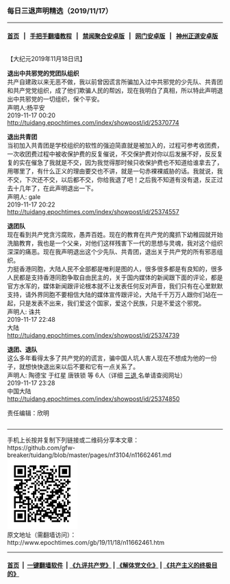 ### 每日三退声明精选（2019/11/17）
------------------------

#### [首页](https://github.com/gfw-breaker/banned-news/blob/master/README.md) &nbsp;&nbsp;|&nbsp;&nbsp; [手把手翻墙教程](https://github.com/gfw-breaker/guides/wiki) &nbsp;&nbsp;|&nbsp;&nbsp; [禁闻聚合安卓版](https://github.com/gfw-breaker/bn-android) &nbsp;&nbsp;|&nbsp;&nbsp; [网门安卓版](https://github.com/oGate2/oGate) &nbsp;&nbsp;|&nbsp;&nbsp; [神州正道安卓版](https://github.com/SzzdOgate/update) 



<div class="column" id="artbody" itemprop="articleBody">
 <!-- article content begin -->
 <p>
  【大纪元2019年11月18日讯】
 </p>
 <p>
  <strong>
   退出中共邪党的党团队组织
  </strong>
  <br/>
  共产自建政以来无恶不做，我以前曾因谎言所骗加入过中共邪党的少先队、共青团和共产党党组织，成了他们欺骗人民的帮凶，现在我明白了真相，所以特此声明退出中共邪党的一切组织，保个平安。
  <br/>
  声明人:杨平安
  <br/>
  2019-11-17 00:20
  <br/>
  <a href="http://tuidang.epochtimes.com/index/showpost/id/25370774">
   http://tuidang.epochtimes.com/index/showpost/id/25370774
  </a>
 </p>
 <p>
  <strong>
   退出共青团
  </strong>
  <br/>
  当初加入共青团是学校组织的软性的强迫简直就是被加入的，过程可参考收团费，一次收团费过程中被收保护费的反复催说，不交保护费对你以后发展不好，反反复复的实在催急了我就是不交，因为我觉得那时候只收保护费也不知道给谁拿去了，用哪里了，有什么正义的理由要交也不讲，就是一句赤裸裸威胁的话。我就说，我不交，下次还不交，以后都不交，你给我退了吧！之后我不知道有没有退，反正过去十几年了，在此声明退出一下。
  <br/>
  声明人: gale
  <br/>
  2019-11-17 20:22
  <br/>
  <a href="http://tuidang.epochtimes.com/index/showpost/id/25374557">
   http://tuidang.epochtimes.com/index/showpost/id/25374557
  </a>
 </p>
 <p>
  <strong>
   退团队
  </strong>
  <br/>
  现在看到共产党贪污腐败，愚弄百姓。现在的教育在共产党的魔抓下幼稚园就开始洗脑教育，我也是一个父亲，对他们这样残害下一代的思想与灵魂，我对这个组织深深的痛恶。现在我声明退出这个少先队、共青团，退出关于共产党的所有邪恶组织。
  <br/>
  力挺香港同胞，大陆人民不全部都是唯利是图的人，很多很多都是有良知的，很多人民都是支持香港同胞争取自由民主的，关于国内媒体的新闻跟下面的评论，都是官方水军的，媒体新闻跟评论根本就不让发表任何反对声音，我们只有在心里默默支持，请外界同胞不要相信大陆的媒体宣传跟评论，大陆千千万万人跟你们站在一起，只是发表不出来，我们爱这个国家，爱这个民族，只是不爱这个邪党。
  <br/>
  ​声明人: 诛共
  <br/>
  2019-11-17 22:48
  <br/>
  大陆
  <br/>
  <a href="http://tuidang.epochtimes.com/index/showpost/id/25374739">
   http://tuidang.epochtimes.com/index/showpost/id/25374739
  </a>
 </p>
 <p>
  <strong>
   退团、退队
  </strong>
  <br/>
  这么多年看得太多了共产党的的谎言，骗中国人坑人害人现在不想成为他的一份子，就想快快退出来以后不要和它有一点关系了。
  <br/>
  声明人: 陶德宝 于红星 唐铁锁 等 6人（详细
  <a href="http://www.epochtimes.com/gb/tag/%E4%B8%89%E9%80%80.html">
   三退
  </a>
  名单请查阅网址）
  <br/>
  2019-11-17 23:28
  <br/>
  中国大陆
  <br/>
  <a href="http://tuidang.epochtimes.com/index/showpost/id/25374850">
   http://tuidang.epochtimes.com/index/showpost/id/25374850
  </a>
 </p>
 <p>
  责任编辑：欣明
 </p>
 <!-- article content end -->
 <div id="below_article_ad">
  <div id="below_article_ad_inner">
  </div>
 </div>
</div>

<hr/>
手机上长按并复制下列链接或二维码分享本文章：<br/>
https://github.com/gfw-breaker/tuidang/blob/master/pages/nf3104/n11662461.md <br/>
<a href='https://github.com/gfw-breaker/tuidang/blob/master/pages/nf3104/n11662461.md'><img src='https://github.com/gfw-breaker/tuidang/blob/master/pages/nf3104/n11662461.md.png'/></a> <br/>
原文地址（需翻墙访问）：http://www.epochtimes.com/gb/19/11/18/n11662461.htm


------------------------
#### [首页](https://github.com/gfw-breaker/banned-news/blob/master/README.md) &nbsp;|&nbsp; [一键翻墙软件](https://github.com/gfw-breaker/nogfw/blob/master/README.md) &nbsp;| [《九评共产党》](https://github.com/gfw-breaker/9ping.md/blob/master/README.md#九评之一评共产党是什么) | [《解体党文化》](https://github.com/gfw-breaker/jtdwh.md/blob/master/README.md) | [《共产主义的终极目的》](https://github.com/gfw-breaker/gczydzjmd.md/blob/master/README.md)


<img src='http://gfw-breaker.win/tuidang/pages/nf3104/n11662461.md' width='0px' height='0px'/>